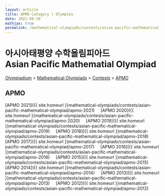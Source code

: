 ```yaml
---
layout: article
title: APMO Category | Olymplex
date: 2021-09-10
mathjax: true
permalink: /mathematical-olympiads/contests/asian-pacific-mathematical-olympiad/
---
```

# 아시아태평양 수학올림피아드 <br> Asian Pacific Mathematial Olympiad
<a href="{{ site.homeurl }}">Olympiadium</a> > <a href="{{ site.homeurl }}mathematical-olympiads/">Mathematical Olympiads</a> > <a href="{{ site.homeurl }}mathematical-olympiads/contests/">Contests</a> > <a href="{{ site.homeurl }}mathematical-olympiads/contests/asian-pacific-mathematical-olympiad/">APMO</a>

## APMO
[APMO 2021]({{ site.homeurl }}mathematical-olympiads/contests/asian-pacific-mathematical-olympiad/apmo-2021)&nbsp;&nbsp;&nbsp;&nbsp;
[APMO 2020]({{ site.homeurl }}mathematical-olympiads/contests/asian-pacific-mathematical-olympiad/apmo-2020)&nbsp;&nbsp;&nbsp;&nbsp;
[APMO 2019]({{ site.homeurl }}mathematical-olympiads/contests/asian-pacific-mathematical-olympiad/apmo-2019)&nbsp;&nbsp;&nbsp;&nbsp;
[APMO 2018]({{ site.homeurl }}mathematical-olympiads/contests/asian-pacific-mathematical-olympiad/apmo-2018)&nbsp;&nbsp;&nbsp;&nbsp;
[APMO 2017]({{ site.homeurl }}mathematical-olympiads/contests/asian-pacific-mathematical-olympiad/apmo-2017)&nbsp;&nbsp;&nbsp;&nbsp;
[APMO 2016]({{ site.homeurl }}mathematical-olympiads/contests/asian-pacific-mathematical-olympiad/apmo-2016)&nbsp;&nbsp;&nbsp;&nbsp;
[APMO 2015]({{ site.homeurl }}mathematical-olympiads/contests/asian-pacific-mathematical-olympiad/apmo-2015)&nbsp;&nbsp;&nbsp;&nbsp;
[APMO 2014]({{ site.homeurl }}mathematical-olympiads/contests/asian-pacific-mathematical-olympiad/apmo-2014)&nbsp;&nbsp;&nbsp;&nbsp;
[APMO 2013]({{ site.homeurl }}mathematical-olympiads/contests/asian-pacific-mathematical-olympiad/apmo-2013)&nbsp;&nbsp;&nbsp;&nbsp;
[APMO 2012]({{ site.homeurl }}mathematical-olympiads/contests/asian-pacific-mathematical-olympiad/apmo-2012)&nbsp;&nbsp;&nbsp;&nbsp;

